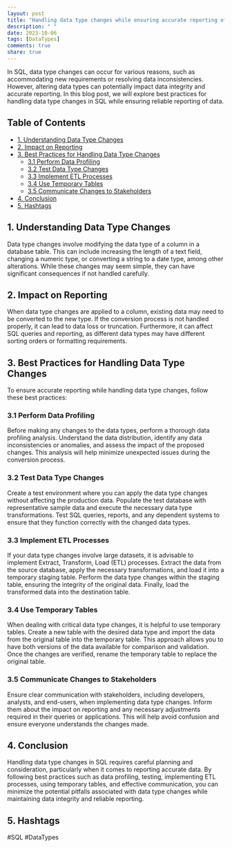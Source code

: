 ```yaml
---
layout: post
title: "Handling data type changes while ensuring accurate reporting of data in SQL"
description: " "
date: 2023-10-06
tags: [DataTypes]
comments: true
share: true
---
```


In SQL, data type changes can occur for various reasons, such as accommodating new requirements or resolving data inconsistencies. However, altering data types can potentially impact data integrity and accurate reporting. In this blog post, we will explore best practices for handling data type changes in SQL while ensuring reliable reporting of data.

## Table of Contents
- [1. Understanding Data Type Changes](#1-understanding-data-type-changes)
- [2. Impact on Reporting](#2-impact-on-reporting)
- [3. Best Practices for Handling Data Type Changes](#3-best-practices-for-handling-data-type-changes)
    - [3.1 Perform Data Profiling](#31-perform-data-profiling)
    - [3.2 Test Data Type Changes](#32-test-data-type-changes)
    - [3.3 Implement ETL Processes](#33-implement-etl-processes)
    - [3.4 Use Temporary Tables](#34-use-temporary-tables)
    - [3.5 Communicate Changes to Stakeholders](#35-communicate-changes-to-stakeholders)
- [4. Conclusion](#4-conclusion)
- [5. Hashtags](#5-hashtags)

## 1. Understanding Data Type Changes

Data type changes involve modifying the data type of a column in a database table. This can include increasing the length of a text field, changing a numeric type, or converting a string to a date type, among other alterations. While these changes may seem simple, they can have significant consequences if not handled carefully.

## 2. Impact on Reporting

When data type changes are applied to a column, existing data may need to be converted to the new type. If the conversion process is not handled properly, it can lead to data loss or truncation. Furthermore, it can affect SQL queries and reporting, as different data types may have different sorting orders or formatting requirements.

## 3. Best Practices for Handling Data Type Changes

To ensure accurate reporting while handling data type changes, follow these best practices:

### 3.1 Perform Data Profiling

Before making any changes to the data types, perform a thorough data profiling analysis. Understand the data distribution, identify any data inconsistencies or anomalies, and assess the impact of the proposed changes. This analysis will help minimize unexpected issues during the conversion process.

### 3.2 Test Data Type Changes

Create a test environment where you can apply the data type changes without affecting the production data. Populate the test database with representative sample data and execute the necessary data type transformations. Test SQL queries, reports, and any dependent systems to ensure that they function correctly with the changed data types.

### 3.3 Implement ETL Processes

If your data type changes involve large datasets, it is advisable to implement Extract, Transform, Load (ETL) processes. Extract the data from the source database, apply the necessary transformations, and load it into a temporary staging table. Perform the data type changes within the staging table, ensuring the integrity of the original data. Finally, load the transformed data into the destination table.

### 3.4 Use Temporary Tables

When dealing with critical data type changes, it is helpful to use temporary tables. Create a new table with the desired data type and import the data from the original table into the temporary table. This approach allows you to have both versions of the data available for comparison and validation. Once the changes are verified, rename the temporary table to replace the original table.

### 3.5 Communicate Changes to Stakeholders

Ensure clear communication with stakeholders, including developers, analysts, and end-users, when implementing data type changes. Inform them about the impact on reporting and any necessary adjustments required in their queries or applications. This will help avoid confusion and ensure everyone understands the changes made.

## 4. Conclusion

Handling data type changes in SQL requires careful planning and consideration, particularly when it comes to reporting accurate data. By following best practices such as data profiling, testing, implementing ETL processes, using temporary tables, and effective communication, you can minimize the potential pitfalls associated with data type changes while maintaining data integrity and reliable reporting.

## 5. Hashtags

#SQL #DataTypes